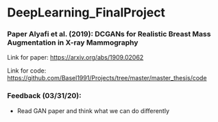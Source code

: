 # DeepLearning_FinalProject


### Paper Alyafi et al. (2019): DCGANs for Realistic Breast Mass Augmentation in X-ray Mammography
Link for paper: https://arxiv.org/abs/1909.02062

Link for code: https://github.com/Basel1991/Projects/tree/master/master_thesis/code


### Feedback (03/31/20):
- Read GAN paper and think what we can do differently

